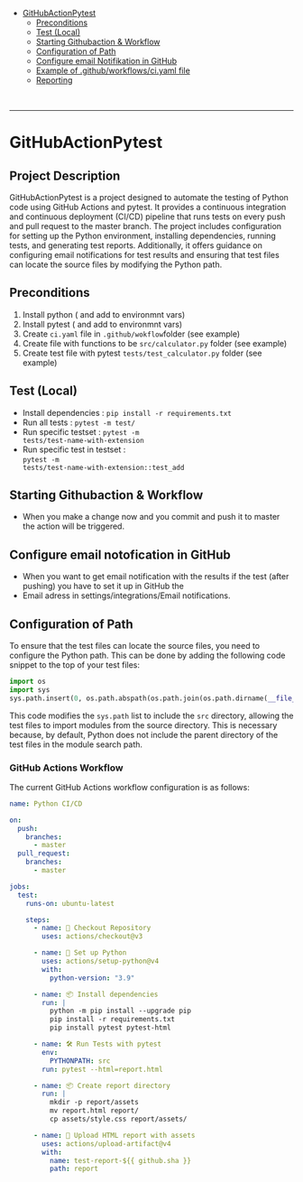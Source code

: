 
- [GitHubActionPytest](#GitHubActionPytest)
    - [Preconditions](#preconditions)
    - [Test (Local)](#test-local)
    - [Starting Githubaction & Workflow](#starting-githubaction--workflow)
    - [Configuration of Path](#configuration-of-path)
    - [Configure email Notifikation in GitHub](#configure-email-notification-in-github)
    - [Example of .github/workflows/ci.yaml file](#example-of-githubworkflowsciyaml-file)
    - [Reporting](#reporting)

<br>
<hr>


# GitHubActionPytest

## Project Description

GitHubActionPytest is a project designed to automate the testing of Python code using GitHub Actions and pytest. It provides a continuous integration and continuous deployment (CI/CD) pipeline that runs tests on every push and pull request to the master branch. The project includes configuration for setting up the Python environment, installing dependencies, running tests, and generating test reports. Additionally, it offers guidance on configuring email notifications for test results and ensuring that test files can locate the source files by modifying the Python path.

## Preconditions

1. Install python ( and add to environmnt vars)
2. Install pytest ( and add to environmnt vars)
3. Create <code>ci.yaml</code> file in <code>.github/wokflow</code>folder (see example)
4. Create file with functions to be <code>src/calculator.py</code> folder (see example)
5. Create test file with pytest <code>tests/test_calculator.py</code> folder (see example)


## Test (Local)

- Install dependencies  : <code>pip install -r requirements.txt</code> <br>
- Run all tests                 : <code>pytest -m test/</code> <br>
- Run specific testset          : <code>pytest -m tests/test-name-with-extension</code><br>
- Run specific test in testset  : <br><code>pytest -m tests/test-name-with-extension::test_add</code>

## Starting Githubaction & Workflow

- When you make a change now and you commit and push it to master the action 
will be triggered.

## Configure email notofication in GitHub

- When you want to get email notification with the results if the test (after pushing) you have to set it up in GitHub the 
- Email adress in settings/integrations/Email notifications.


## Configuration of Path

To ensure that the test files can locate the source files, you need to configure the Python path. This can be done by adding the following code snippet to the top of your test files:

```python
import os
import sys
sys.path.insert(0, os.path.abspath(os.path.join(os.path.dirname(__file__), '../src')))
```

This code modifies the `sys.path` list to include the `src` directory, allowing the test files to import modules from the source directory. This is necessary because, by default, Python does not include the parent directory of the test files in the module search path.

### GitHub Actions Workflow
The current GitHub Actions workflow configuration is as follows:


```yaml
name: Python CI/CD

on:
  push:
    branches:
      - master
  pull_request:
    branches:
      - master

jobs:
  test:
    runs-on: ubuntu-latest

    steps:
      - name: 🔄 Checkout Repository
        uses: actions/checkout@v3

      - name: 🐍 Set up Python
        uses: actions/setup-python@v4
        with:
          python-version: "3.9"

      - name: 📦 Install dependencies
        run: |
          python -m pip install --upgrade pip
          pip install -r requirements.txt
          pip install pytest pytest-html

      - name: 🛠️ Run Tests with pytest
        env:
          PYTHONPATH: src
        run: pytest --html=report.html

      - name: 📦 Create report directory
        run: |
          mkdir -p report/assets
          mv report.html report/
          cp assets/style.css report/assets/

      - name: 📄 Upload HTML report with assets
        uses: actions/upload-artifact@v4
        with:
          name: test-report-${{ github.sha }}
          path: report
```